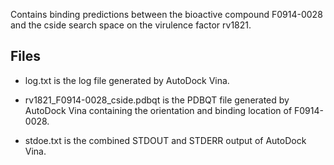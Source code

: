 Contains binding predictions between the bioactive compound F0914-0028 and the cside search space on the virulence factor rv1821.

## Files

- log.txt is the log file generated by AutoDock Vina.

- rv1821_F0914-0028_cside.pdbqt is the PDBQT file generated by AutoDock Vina containing the orientation and binding location of F0914-0028.

- stdoe.txt is the combined STDOUT and STDERR output of AutoDock Vina.

